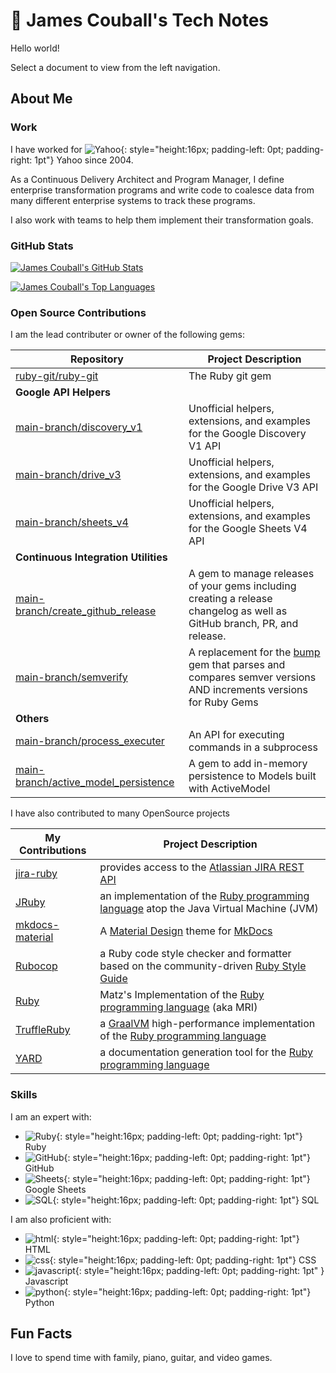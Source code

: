 # 🚀 James Couball's Tech Notes

Hello world!

Select a document to view from the left navigation.

## About Me

### Work

I have worked for
![Yahoo](images/yahoo.svg){: style="height:16px; padding-left: 0pt; padding-right: 1pt"}
Yahoo since 2004.

As a Continuous Delivery Architect and Program Manager, I define enterprise
transformation programs and write code to coalesce data from many different enterprise
systems to track these programs.

I also work with teams to help them implement their transformation goals.

### GitHub Stats

[![James Couball's GitHub Stats](https://github-readme-stats.vercel.app/api?username=jcouball&theme=dark&show_icons=true)](https://github.com/jcouball/github-readme-stats)

[![James Couball's Top Languages](https://github-readme-stats.vercel.app/api/top-langs/?username=jcouball&theme=dark&show_icons=true)](https://github.com/jcouball/github-readme-stats)

### Open Source Contributions

I am the lead contributer or owner of the following gems:

| Repository | Project Description
| ---------- | -------------------
| [ruby-git/ruby-git](https://github.com/ruby-git/ruby-git) | The Ruby git gem
| **Google API Helpers** ||
| [main-branch/discovery_v1](https://github.com/main-branch/discovery_v1) | Unofficial helpers, extensions, and examples for the Google Discovery V1 API
| [main-branch/drive_v3](https://github.com/main-branch/drive_v3) | Unofficial helpers, extensions, and examples for the Google Drive V3 API
| [main-branch/sheets_v4](https://github.com/main-branch/sheets_v4) | Unofficial helpers, extensions, and examples for the Google Sheets V4 API
| **Continuous Integration Utilities** ||
| [main-branch/create_github_release](https://github.com/main-branch/create_github_release) | A gem to manage releases of your gems including creating a release changelog as well as GitHub branch, PR, and release.
| [main-branch/semverify](https://github.com/main-branch/semverify) | A replacement for the [bump](https://github.com/gregorym/bump) gem that parses and compares semver versions AND increments versions for Ruby Gems
| **Others** ||
| [main-branch/process_executer](https://github.com/main-branch/process_executer) | An API for executing commands in a subprocess
| [main-branch/active_model_persistence](https://github.com/main-branch/active_model_persistence) | A gem to add in-memory persistence to Models built with ActiveModel

I have also contributed to many OpenSource projects

| My Contributions | Project Description
| ---------------- | -------------------
| [jira-ruby](https://github.com/sumoheavy/jira-ruby/issues?q=author%3Ajcouball) | provides access to the [Atlassian JIRA REST API](https://developer.atlassian.com/cloud/jira/platform/rest/v3/intro/)
| [JRuby](https://github.com/jruby/jruby/issues?q=author%3Ajcouball) | an implementation of the [Ruby programming language](https://www.ruby-lang.org/en/) atop the Java Virtual Machine (JVM)
| [mkdocs-material](https://github.com/squidfunk/mkdocs-material/issues?q=author%3Ajcouball) | A [Material Design](https://material.io) theme for [MkDocs](https://www.mkdocs.org)
| [Rubocop](https://github.com/rubocop/rubocop/issues?q=author%3Ajcouball) | a Ruby code style checker and formatter based on the community-driven [Ruby Style Guide](https://rubystyle.guide/)
| [Ruby](https://bugs.ruby-lang.org/issues/19403) | Matz's Implementation of the [Ruby programming language](https://www.ruby-lang.org/en/) (aka MRI)
| [TruffleRuby](https://github.com/oracle/truffleruby/issues?q=author%3Ajcouball) | a [GraalVM](http://graalvm.org/) high-performance implementation of the [Ruby programming language](https://www.ruby-lang.org/en/)
| [YARD](https://github.com/lsegal/yard/issues?q=author%3Ajcouball) | a documentation generation tool for the [Ruby programming language](https://www.ruby-lang.org/en/)

### Skills

I am an expert with:

<!-- markdownlint-disable MD013 -->
* ![Ruby](images/ruby.png){: style="height:16px; padding-left: 0pt; padding-right: 1pt"} Ruby
* ![GitHub](images/github.png){: style="height:16px; padding-left: 0pt; padding-right: 1pt"}
  GitHub
* ![Sheets](images/sheets.png){: style="height:16px; padding-left: 0pt; padding-right: 1pt"}
  Google Sheets
* ![SQL](images/sql.png){: style="height:16px; padding-left: 0pt; padding-right: 1pt"} SQL

I am also proficient with:

* ![html](images/html.png){: style="height:16px; padding-left: 0pt; padding-right: 1pt"} HTML
* ![css](images/css.png){: style="height:16px; padding-left: 0pt; padding-right: 1pt"} CSS
* ![javascript](images/javascript.png){: style="height:16px; padding-left: 0pt; padding-right: 1pt" } Javascript
* ![python](images/python.png){: style="height:16px; padding-left: 0pt; padding-right: 1pt"} Python
<!-- markdownlint-enable MD013 -->

## Fun Facts

I love to spend time with family, piano, guitar, and video games.
